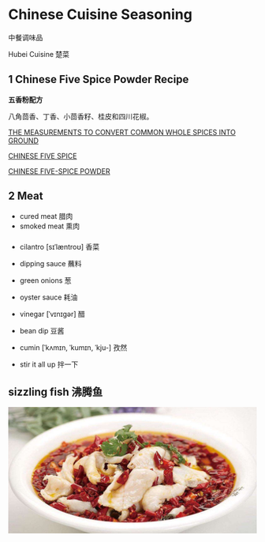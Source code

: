 ﻿# Chinese Cuisine Seasoning

中餐调味品

Hubei Cuisine 楚菜


## 1 Chinese Five Spice Powder Recipe


**五香粉配方**

八角茴香、丁香、小茴香籽、桂皮和四川花椒。

[THE MEASUREMENTS TO CONVERT COMMON WHOLE SPICES INTO GROUND](https://www.mccormick.com/articles/lifehacker/the-measurements-to-convert-common-whole-spices-in)

[CHINESE FIVE SPICE](https://www.feastingathome.com/chinese-five-spice)

[CHINESE FIVE-SPICE POWDER](https://www.food.com/recipe/chinese-five-spice-powder-24232)


## 2 Meat

- cured meat 腊肉
- smoked meat 熏肉


### 

- cilantro [sɪˈlæntroʊ] 香菜
- dipping sauce 蘸料
- green onions 葱
- oyster sauce 耗油
- vinegar [ˈvɪnɪɡər] 醋
- bean dip 豆酱
- cumin [ˈkʌmɪn, ˈkumɪn, ˈkju-] 孜然


- stir it all up 拌一下

## sizzling fish 沸腾鱼

![sizzling-fish.jpg](pix/sizzling-fish.jpg)






